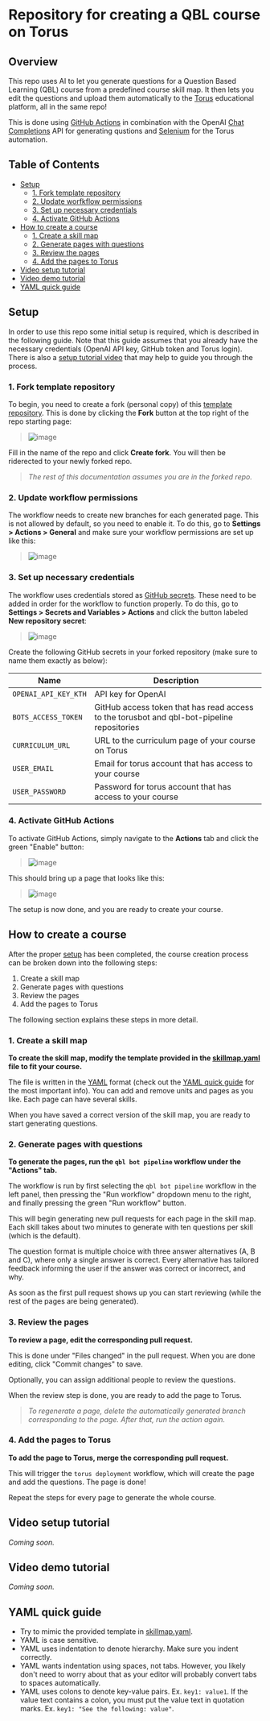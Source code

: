 # Repository for creating a QBL course on Torus

## Overview
This repo uses AI to let you generate questions for a Question Based Learning (QBL) course from a predefined course skill map. It then lets you edit the questions and upload them automatically to the [Torus](https://oli.cmu.edu/torus/) educational platform, all in the same repo!

This is done using [GitHub Actions](https://github.com/features/actions) in combination with the OpenAI [Chat Completions](https://platform.openai.com/docs/guides/gpt/chat-completions-api) API for generating qustions and [Selenium](https://www.selenium.dev/) for the Torus automation.

## Table of Contents
- [Setup](#setup)
  - [1. Fork template repository](#1-fork-template-repository)
  - [2. Update worfkflow permissions](#2-update-worfkflow-permissions)
  - [3. Set up necessary credentials](#3-set-up-necessary-credentials)
  - [4. Activate GitHub Actions](#4-activate-github-actions)
- [How to create a course](#how-to-create-a-course)
  - [1. Create a skill map](#1-create-a-skill-map)
  - [2. Generate pages with questions](#2-generate-pages-with-questions)
  - [3. Review the pages](#3-review-the-pages)
  - [4. Add the pages to Torus](#4-add-the-pages-to-torus)
- [Video setup tutorial](#video-setup-tutorial)
- [Video demo tutorial](#video-demo-tutorial)
- [YAML quick guide](#yaml-quick-guide)


## Setup

In order to use this repo some initial setup is required, which is described in the following guide. Note that this guide assumes that you already have the necessary credentials (OpenAI API key, GitHub token and Torus login). There is also a [setup tutorial video](#video-setup-tutorial) that may help to guide you through the process.

### 1. Fork template repository

To begin, you need to create a fork (personal copy) of this [template repository](https://github.com/pQBL/course-template). This is done by clicking the **Fork** button at the top right of the repo starting page:

> ![image](/imgs/fork.png)

Fill in the name of the repo and click **Create fork**. You will then be riderected to your newly forked repo.

> *The rest of this documentation assumes you are in the forked repo.*

### 2. Update workflow permissions

The workflow needs to create new branches for each generated page. This is not allowed by default, so you need to enable it. To do this, go to **Settings > Actions > General** and make sure your workflow permissions are set up like this:

> ![image](/imgs/permissions.png)

### 3. Set up necessary credentials

The workflow uses credentials stored as [GitHub secrets](https://docs.github.com/en/actions/security-guides/encrypted-secrets). These need to be added in order for the workflow to function properly. To do this, go to **Settings > Secrets and Variables > Actions** and click the button labeled **New repository secret**:

> ![image](/imgs/secrets.png)

Create the following GitHub secrets in your forked repository (make sure to name them exactly as below):

| **Name**                | **Description**                                                                                     |
|-------------------------|-----------------------------------------------------------------------------------------------------|
| `OPENAI_API_KEY_KTH`    | API key for OpenAI                                                                                  | 
| `BOTS_ACCESS_TOKEN`     | GitHub access token that has read access to the torusbot and qbl-bot-pipeline repositories          |
| `CURRICULUM_URL`        | URL to the curriculum page of your course on Torus                                                  |
| `USER_EMAIL`            | Email for torus account that has access to your course                                              |
| `USER_PASSWORD`         | Password for torus account that has access to your course                                           |


### 4. Activate GitHub Actions

To activate GitHub Actions, simply navigate to the **Actions** tab and click the green "Enable" button:

> ![image](/imgs/activate.png)

This should bring up a page that looks like this:

> ![image](/imgs/actions.png)

The setup is now done, and you are ready to create your course.

## How to create a course

After the proper [setup](#setup) has been completed, the course creation process can be broken down into the following steps:

1. Create a skill map
2. Generate pages with questions
3. Review the pages
4. Add the pages to Torus

The following section explains these steps in more detail.

### 1. Create a skill map

**To create the skill map, modify the template provided in the [skillmap.yaml](/skillmap.yaml) file to fit your course.**

The file is written in the [YAML](https://en.wikipedia.org/wiki/YAML) format (check out the [YAML quick guide](#yaml-quick-guide) for the most important info). You can add and remove units and pages as you like. Each page can have several skills.

When you have saved a correct version of the skill map, you are ready to start generating questions.

### 2. Generate pages with questions

**To generate the pages, run the `qbl bot pipeline` workflow under the "Actions" tab.**

The workflow is run by first selecting the `qbl bot pipeline` workflow in the left panel, then pressing the "Run workflow" dropdown menu to the right, and finally pressing the green "Run workflow" button.

This will begin generating new pull requests for each page in the skill map. Each skill takes about two minutes to generate with ten questions per skill (which is the default). 

The question format is multiple choice with three answer alternatives (A, B and C), where only a single answer is correct. Every alternative has tailored feedback informing the user if the answer was correct or incorrect, and why.

As soon as the first pull request shows up you can start reviewing (while the rest of the pages are being generated).

### 3. Review the pages

**To review a page, edit the corresponding pull request.**

This is done under "Files changed" in the pull request. When you are done editing, click "Commit changes" to save.

Optionally, you can assign additional people to review the questions.

When the review step is done, you are ready to add the page to Torus.

> *To regenerate a page, delete the automatically generated branch corresponding to the page. After that, run the action again.* 

### 4. Add the pages to Torus

**To add the page to Torus, merge the corresponding pull request.**

This will trigger the `torus deployment` workflow, which will create the page and add the questions. The page is done!

Repeat the steps for every page to generate the whole course.

## Video setup tutorial
*Coming soon.*

## Video demo tutorial
*Coming soon.*

## YAML quick guide

* Try to mimic the provided template in [skillmap.yaml](skillmap.yaml).
* YAML is case sensitive.
* YAML uses indentation to denote hierarchy. Make sure you indent correctly.
* YAML wants indentation using spaces, not tabs. However, you likely don't need to worry about that as your editor will probably convert tabs to spaces automatically.
* YAML uses colons to denote key-value pairs. Ex. `key1: value1`. If the value text contains a colon, you must put the value text in quotation marks. Ex. `key1: "See the following: value"`.
